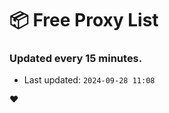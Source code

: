 # :package: Free Proxy List
### Updated every 15 minutes.

- Last updated: `2024-09-28 11:08`

:heart:
